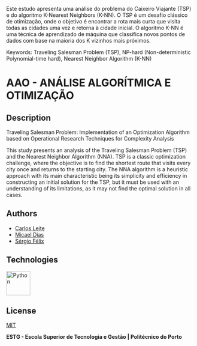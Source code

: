 
Este estudo apresenta uma análise do problema do Caixeiro Viajante (TSP) e do algoritmo K-Nearest Neighbors (K-NN). O TSP é um desafio clássico de otimização, onde o objetivo é encontrar a rota mais curta que visita todas as cidades uma vez e retorna à cidade inicial. O algoritmo K-NN é uma técnica de aprendizado de máquina que classifica novos pontos de dados com base na maioria dos K vizinhos mais próximos.

Keywords: Traveling Salesman Problem (TSP), NP-hard (Non-deterministic Polynomial-time hard), Nearest Neighbor Algorithm (K-NN)

# AAO - ANÁLISE ALGORÍTMICA E OTIMIZAÇÃO

## Description

Traveling Salesman Problem: Implementation of an Optimization Algorithm based on Operational Research Techniques for Complexity Analysis

This study presents an analysis of the Traveling Salesman Problem (TSP) and the Nearest Neighbor Algorithm (NNA). TSP is a classic optimization challenge, where the objective is to find the shortest route that visits every city once and returns to the starting city. The NNA algorithm is a heuristic approach with its main characteristic being its simplicity and efficiency in constructing an initial solution for the TSP, but it must be used with an understanding of its limitations, as it may not find the optimal solution in all cases.

## Authors

- [Carlos Leite](https://github.com/H4zaky)
- [Micael Dias](https://github.com/aimproxy)
- [Sérgio Félix](https://github.com/WallQ)

## Technologies

[<img src="https://cdn.jsdelivr.net/gh/devicons/devicon/icons/python/python-original.svg" alt="Python" width="64" height="64" />](https://www.python.org/)

## License

[MIT](https://github.com/WallQ/AAO/blob/master/LICENSE)

**ESTG - Escola Superior de Tecnologia e Gestão | Politécnico do Porto**
